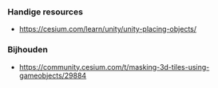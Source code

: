 ### Handige resources
* https://cesium.com/learn/unity/unity-placing-objects/

### Bijhouden
* https://community.cesium.com/t/masking-3d-tiles-using-gameobjects/29884